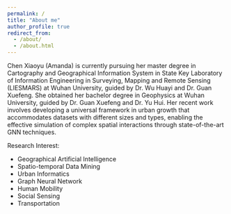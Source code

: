 ```yaml
---
permalink: /
title: "About me"
author_profile: true
redirect_from: 
  - /about/
  - /about.html
---
```


Chen Xiaoyu (Amanda) is currently pursuing her master degree in Cartography and Geographical Information System in State Key Laboratory of Information Engineering in Surveying, Mapping and Remote Sensing (LIESMARS) at Wuhan University, guided by Dr. Wu Huayi and Dr. Guan Xuefeng. She obtained her bachelor degree in Geophysics at Wuhan University, guided by Dr. Guan Xuefeng and Dr. Yu Hui. Her recent work involves developing a universal framework in urban growth that accommodates datasets with different sizes and types, enabling the effective simulation of complex spatial interactions through state-of-the-art GNN techniques. 

Research Interest:
- Geographical Artificial Intelligence
- Spatio-temporal Data Mining
- Urban Informatics
- Graph Neural Network
- Human Mobility
- Social Sensing
- Transportation
